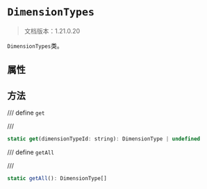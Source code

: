 # `DimensionTypes`

> 文档版本：1.21.0.20

`DimensionTypes`类。

## 属性

## 方法

/// define
`get`


///

```js
static get(dimensionTypeId: string): DimensionType | undefined
```


/// define
`getAll`


///

```js
static getAll(): DimensionType[]
```

